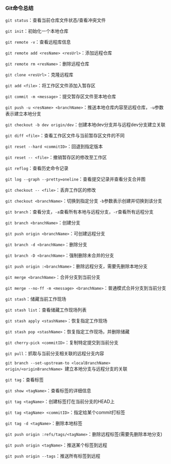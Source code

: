 ### Git命令总结

`git status`：查看当前仓库文件状态/查看冲突文件

`git init`：初始化一个本地仓库

`git remote -v`：查看远程库信息

`git remote add <resName> <resUrl>`：添加远程仓库

`git remote rm <resName>`：删除远程仓库

`git clone <resUrl>`：克隆远程库

`git add <file>`：将工作区文件添加入暂存区

`git commit -m <message>`：提交暂存区文件至本地仓库

`git push -u <resName> <branchName>`：推送本地仓库内容至远程仓库，`-u`参数表示建立本地分支

`git checkout -b dev origin/dev`：创建本地dev分支并与远程dev分支建立关联

`git diff <file>`：查看工作区文件与当前暂存区文件的不同

`git reset --hard <commitID>`：回退到指定版本

`git reset -- <file>`：撤销暂存区的修改至工作区

`git reflog`：查看历史命令记录

`git log --graph --pretty=oneline`：查看提交记录并查看分支合并图

`git checkout -- <file>`：丢弃工作区的修改

`git checkout <branchName>`：切换到指定分支  `-b`参数表示创建并切换到该分支

`git branch`：查看分支，`-a`查看所有本地与远程分支，`-r`查看所有远程分支

`git branch <branchName>`：创建分支

`git push origin <branchName>`：可创建远程分支

`git branch -d <branchName>`：删除分支

`git branch -D <branchName>`：强制删除未合并的分支

`git push origin :<branchName>`：删除远程分支，需要先删除本地分支

`git merge <branchName>`：合并分支到当前分支

`git merge --no-ff -m <message> <branchName>`：普通模式合并分支到当前分支

`git stash`：储藏当前工作现场

`git stash list`：查看储藏工作现场列表

`git stash apply <stashName>`：恢复指定工作现场

`git stash pop <stashName>`：恢复指定工作现场，并删除储藏

`git cherry-pick <commitID>`：复制特定提交到当前分支

`git pull`：抓取与当前分支相关联的远程分支内容

`git branch --set-upstream-to <localBranchName> origin/<originBranchName> `建立本地分支与远程分支的关联

`git tag`：查看标签

`git show <tagName>`：查看标签的详细信息

`git tag <tagName>`：创建标签打在当前分支的HEAD上

`git tag <tagName> <commitID>`：指定给某个commit打标签

`git tag -d <tagName>`：删除本地标签

`git push origin :refs/tags/<tagName>`：删除远程标签(需要先删除本地分支)

`git push origin <tagName>`：推送某个标签到远程

`git push origin --tags`：推送所有标签到远程
